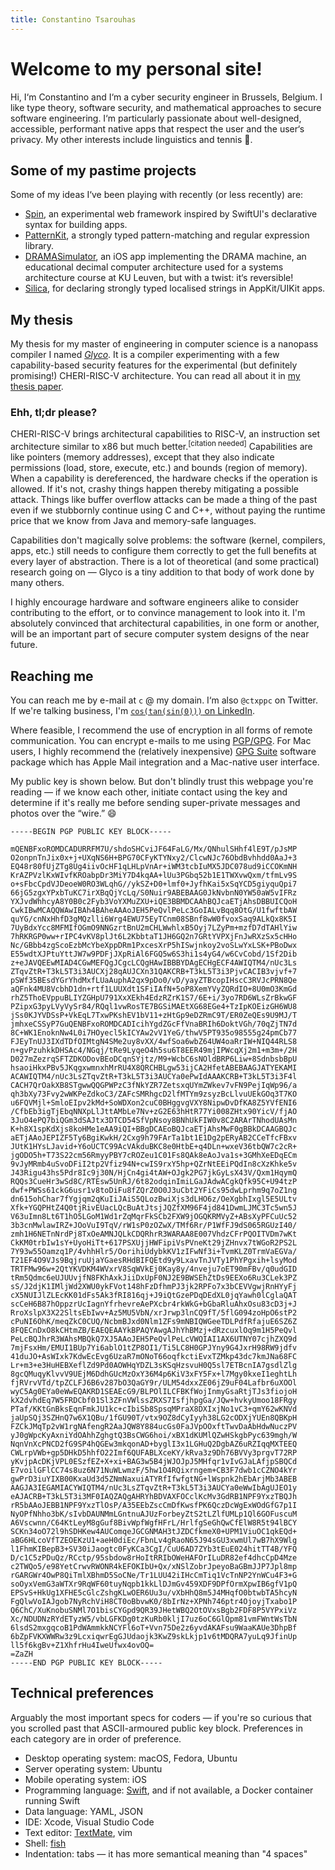 ```yaml
---
title: Constantino Tsarouhas
---
```


# Welcome to my personal site!
Hi, I‘m Constantino and I‘m a cyber security engineer in Brussels, Belgium. I like type theory, software security, and mathematical approaches to secure software engineering. I‘m particularly passionate about well-designed, accessible, performant native apps that respect the user and the user‘s privacy. My other interests include linguistics and tennis 🥎.

## Some of my pastime projects
Some of my ideas I‘ve been playing with recently (or less recently) are:
* [Spin](https://github.com/ctxppc/Spin), an experimental web framework inspired by SwiftUI's declarative syntax for building apps.
* [PatternKit](https://github.com/ctxppc/PatternKit), a strongly typed pattern-matching and regular expression library.
* [DRAMASimulator](https://github.com/ctxppc/DRAMASimulator), an iOS app implementing the DRAMA machine, an educational decimal computer architecture used for a systems architecture course at KU Leuven, but with a twist: it‘s reversible!
* [Silica](https://github.com/ctxppc/Silica), for declaring strongly typed localised strings in AppKit/UIKit apps.

## My thesis
My thesis for my master of engineering in computer science is a nanopass compiler I named [*Glyco*](https://github.com/ctxppc/thesis/tree/development/Glyco). It is a compiler experimenting with a few capability-based security features for the experimental (but definitely promising!) CHERI-RISC-V architecture. You can read all about it in [my thesis paper](https://github.com/ctxppc/thesis/raw/development/Text%20(one-sided).pdf).

### Ehh, tl;dr please?
CHERI-RISC-V brings architectural capabilities to RISC-V, an instruction set architecture similar to x86 but much better.<sup>[citation needed]</sup> Capabilities are like pointers (memory addresses), except that they also indicate permissions (load, store, execute, etc.) and bounds (region of memory). When a capability is dereferenced, the hardware checks if the operation is allowed. If it's not, crashy things happen thereby mitigating a possible attack. Things like buffer overflow attacks can be made a thing of the past even if we stubbornly continue using C and C++, without paying the runtime price that we know from Java and memory-safe languages.

Capabilities don't magically solve problems: the software (kernel, compilers, apps, etc.) still needs to configure them correctly to get the full benefits at every layer of abstraction. There is a lot of theoretical (and some practical) research going on — Glyco is a tiny addition to that body of work done by many others.

I highly encourage hardware and software engineers alike to consider contributing to the effort, or to convince management to look into it. I'm absolutely convinced that architectural capabilities, in one form or another, will be an important part of secure computer system designs of the near future.

## Reaching me
You can reach me by e-mail at `c` @ my domain. I‘m also `@ctxppc` on Twitter. If we're talking business, I'm [`cos(tan(sin(0)))` on LinkedIn](https://www.linkedin.com/in/costansin0/).

Where feasible, I recommend the use of encryption in all forms of remote communication. You can encrypt e-mails to me using [PGP/GPG](https://www.devdungeon.com/content/gpg-tutorial). For Mac users, I highly recommend the (relatively inexpensive) [GPG Suite](https://gpgtools.org/) software package which has Apple Mail integration and a Mac-native user interface.

My public key is shown below. But don't blindly trust this webpage you're reading — if we know each other, initiate contact using the key and determine if it's really me before sending super-private messages and photos over the “wire.” 😄

```
-----BEGIN PGP PUBLIC KEY BLOCK-----

mQENBFxoROMDCADURRFM7U/shdoSHCviJF64FaLG/Mx/QNhulSHhf4lE9T/pJsMP
O2onpnTnJix0x+j+UXqNS6H+BPG70CFyKTYNxy2/ClcwNJc76ObdBvhhdd0AaJ+3
EQ48r80fUjZTg8Ug4iivOcHF1qLHLpVnAr+iWM3tcbIuMX5JDC078ud9iCCOKmNH
KrAZPVzlKxWIvfKROabpDr3MiY7D4kqAA+lUu3PGbq52b1E1TWXvwQxm/tfmLv9S
o+sFbcCpdVJDeoeW0RO3WLqhG//ykSZ+D0+lmf0+JyfhKai5xSqYCD5giyquQpi7
66jG5zgxYPxbTuKC7irXBqQjYcLq/S0Nuir9ABEBAAG0JkNvbnN0YW50aW5vIFRz
YXJvdWhhcyA8Y0B0c2Fyb3VoYXMuZXU+iQE3BBMDCAAhBQJcaETjAhsDBBUICQoH
CwkIBwMCAQQWAwIBAh4BAheAAAoJEH5PeQvlPeLc3GoIALvBqq8OtG/U1fwftbAW
quYG/cnNxHhfD3gMQzlli6Wrg4EWU75EyTCnm08SBnf8wW0fvoxSaq9ALkQx8K5I
7UyBdxYcc8MFMIfOGmO9NNGzrtBnU2mCHLWwhlxB5Oyj7LZyPm+mzfD7dTAHlYiw
7hRKRGP0ww+rIPC4vKV8plJt6L2KbbtaT1JH6GQ2n7GRtYVPXjFnJwRXzSx5cHHo
Nc/GBbb4zgScoEzbMcYbeXppDRm1PxcesXrP5hISwjnkoy2voSLwYxLSK+PBoDwx
E55wdtXJPtuYttJW7w9PDFjJXpRiAl6FGQ5w6S3hi1s4yG4/w6CvCobd/1Sf2Dib
z+eJAVQEEwMIAD4CGwMEFQgJCgcLCQgHAwIBBBYDAgECHgECF4AWIQTM4/nUc3Ls
ZTqvZtR+T3kL5T3i3AUCXj28qAUJCXn31QAKCRB+T3kL5T3i3PjvCACIB3vjvf+7
pSWf35BEsdYGrYhdMxfLUaAuphA2qx9pDo0/vD/yayZTBcopIHscC3RVJcPRN8Qe
aQFnk4MU8VcbhD1dn+rtf1LUUXdt1SFiIAfN+5oP8XemYVyZQRdIO+8U0mO3KmGd
rhZ5ThoEVppuBLIYZGHpU791XxXEkh4EdzRZrK1S7/6E+i/3yo7RD6WLsZrBkwGF
PZipxG3pyLVyVySr84/RQql1vwRosTE7BGSiMAEtXG68EGe4+TzIpKOEizGH6WU8
jSs0KJYVDSsP+VkEqL7TxwPKshEV1bV11+zHtGp9eDZRmC9T/ER0ZeQEs9U9MJ/T
jmhxeCSSyP7GuQENBFxoROMDCADIcihYgdZGcFfVnaBRIh6DoktVGh/70qZjTN7d
8C+WK1EnoknNw4L0i7HOyecl5kICYAw2vV1YeG/thwV5PT935o98555g24pmCb77
FJEyTnUJ3IXdTDfOIMtgN4SMe2uy8vXX/4wfSoa6wbZ64UW4oaRrIW+NIQ44RLS8
n+gvPzuhkkDHSAc4/NGqj/tRe9LyqeO4h5su6T8EER49mjIPWcqXj2m1+m3m+/2H
D027mZezrqSFTZDKODovBEoDCqnSYjtz/M9+WcbC6sNOldBRP6Liw+8SdnbsbBpU
hsaoiHkxPBv5JKqgxwmnxhMrRU4X8QRCHBLgw53ijCA2HfetABEBAAGJATYEKAMI
ACAWIQTM4/nUc3LsZTqvZtR+T3kL5T3i3AUCYa0ePwIdAAAKCRB+T3kL5T3i3F4l
CACH7QrOakXB8STgwwQQGPWPzC3fNkYZR7ZetsxqUYmZWkev7vFN9PejIqWp96/a
qh3bXy73Fvy2wWKPeZdkoC3/ZAFcSMRhgcD2lfMTYm9zsyzBcLlvuUEkGOq3T7KO
u6FQVMjl+SmloEIpv2kMd+SoWDXon2cuC0BHggvgVXY8NipwDvDfKA8Z5YVfENI6
/CfbEb3igTjEbqNNXpLlJttAMbLe7Nv+zG2E63hHtR77Yi008ZHtx90YicV/fjAO
3JuO4ePQ7biQGm3dSAJtx3DTCD54SfVpNsoy8BNhUkFIW0v8C2ARArTNhodUAsMn
K+h8X1spKdXjs8koHMe1eAA9iQI+BBgDCAEoBQJcaETjAhsMwF0gBBkDCAAGBQJc
aETjAAoJEPIZF5Ty6BgiKwkH/2Cxg9h79FArTa1bt1E1Dg2pERyAB2CCeTfcFBxv
JUtK1HYsLJavid+Y6oUCTC99AcVAkduBKC8e0HtbE+q4DLn+wxeV36tbQW7c2cR+
jgODO5h+T73S22cm56RmyyPBY7cROZeu1C01Fs8QAk8eAoJva1s+3GMhXeEDqECm
9vJyMRmb4uSvoDFiI2tp2Vfiz94N+cwIS9rxY5hp+QZrNtEEiPQdIn8cXzKhke5v
J43Rigu43hs5Pdr8Ic9j30N/HjCn4gi4tAW+OJgk2PG7jkGyLsX43V/Qxm1HqymQ
RQQs3CueHr3wSd8C/RTEsw5UnRJ/6t82odqinImiLGaJAdwACgkQfk95C+U94tzP
dwf+PWSs61ckG6usr1v8toDiFu8fZQrZ0O0J3uCbt2YFiCs95dwLprhm9q7oZ1ng
dn615ohChar7fYgjqm2qKuIiJAiS5QLozBwiXjs3dLHO6z/OeXgbhIxgl5E5ULtv
Xfk+YGQPHtZ4Q0tjRivEUacLQcBuAtJtsjJQZfXM96F4jd841DwmLJMC3Tc5wn5J
V63uImn8Lt6T1hO5LGoM1Wd1rZqMqrFkSCb2FXW9jOGQKRMVyZ+ABsXyPFCuUc52
3b3cnMwlawIRZ+JOoVuI9TqV/rW1sP0zOZwX/TMf6Rr/P1WfFJ9dS065RGUzI40/
zmh1H6NETnNrdPj8TxOeAMNJQLkCDQRhrR3WARAA8E007VhdzCFrPQOITVDm7wKt
CkKM0trbIw1sY+UyoHiTt+617PSXUjjHWFipiVsPVneKt29jZHnvx7tWGoR2PS2L
7Y93w55Oamzq1P/4vhhHlr5/OorihiUdybkKV1zIFwNf3i+TvmKLZ0TrmVaEGVa/
T21EF4O9VJs9BqjruUjaYGaesRHdBIFQEtd9y9LxavTnJVTy1PhYPgxih+lsyMod
TRTFMw96w+2QtYKVDKM4WVxrV8SqWVkEj0Kay8y/4nveju7oET90mFBv/q0udGID
tRm5Qdmc6eUJUUvjfN8FKhAxkJiiDxUpF0NJ2E9BWSEhZtDs9EEXo6Ru3CLek3PZ
sS/J2djK1IMljWd2XWU0ykFVot148hFzDfhmPJ3jk2RPFo7x3bCEVVgwjRnHYyFj
cX5NUIJlZLEcKK01dFs5Ak3fRI816qj+J9iQtGzePDqDEdXL0jqYawh0lCglaQAT
scCeH6B87hOppzrUcIagnYfrhevreAePXcbr4rkWkG+bGbaRluAhxOsu83cD3j+J
RroXslpX3X22SltsEbIwv+Az5MU5VbN/xrJrwp3lnCQ9fT/5flG094zoHpO6stP2
cPuNI6OhK/meqZkC0CUQ/NcbmBJxd0Nlm1ZFs9mNBIQWGeeTDLPdfRfajuE6SZ6Z
8FQECnDxO8kCHtmZB/EAEQEAAYkBPAQYAwgAJhYhBMzj+dRzcuxlOq9m1H5PeQvl
PeLcBQJhrR3WAhsMBQkQ7XJ5AAoJEH5PeQvlPeLcVWQIAI1AX6UTNY07cjhZXQ9d
7mjFsxHm/EMUI1BUp7Yi6ablO1tZP8OI1/Ti5LC8H0GPJYny9G4JxrH98RW9jdfv
41duJO+AsWIxk7KdwEcEvg6UzaR7mONoT66oqfkctiEvxTZMkp43dc7kmJNa68FC
Lr+m3+e3HuHEBXeflZd9Pd0AOWHqYDZL3sKSqHzsvuH0Q5sl7ETBcnIA7gsdlZlg
8gcQMuqyKlvvV9UEjM6DdhGUcMzOxY36M4p6KiV3xFY5Fx+l7Mgy0kxeI1eghtLh
fjRVrvVTd/tpZCLFJ6B6v287bO3QaGY9r/ULM54dxxZE06jZ9uF04Lafbr6uXOOl
wyC5Ag0EYa0eWwEQAKRD1SEAEcG9/BLPOlILCFBKfWojInmyGsaRtjTJs3fiojoH
kX2dvhdEq7W5FRDCbf01Sl3ZFnVWlssZRXS7IsfjhpgGa/JQw+hvkyUmoo18FRgy
PTaf/KKtGnBksEqnFmkJU1kc+cIbiSb8SpsqMPraX8DXIxjNo1vC3+qmY62wKNVd
jaUpSQj3SZHnQ7w6X1QBu/1fGU90T/vtx9OZ8dCyIyyh38LG2cODXjYUEn8QBKpH
FZCkJMqTp2vW1rgNAfengR2AaJQW8Y884ucGs0FaJVpOOxftTwvDaAbHdwNuczPV
yJ0gWpcKyAxniYdOAhhZghgtQ3BsCWG6hoi/xBX1dKUMlQZwHSkgbPyc639mgh/W
NqnVnXcPNCD2fG9SP4hQGEw3mkqonAD+byglI3x1LGHuQ2DgbAZ6uRZIqqMXTEEQ
CWLrpVWb+gp5DHkD5hhfO22Imf6QUFABLXceKY/kRva3z9Dh76BVVy3prgvT72RP
yKvjpAcDKjVPL0ESzfEZ+X+xi+BAG3w5B4jWJOJpJ5MHfqr1vIvGJaLAfjpSBQCd
E7voilGFlCC74s8uz6N71NuWLwmzF/5hw1O4RQixrngem+CB3F7dwb1cCZNO4kYr
gwPrD3iuYIXB00KxaUd3d5ZNmNaxuiATYRfIfwfgtNG+lWspnk2hEbArjMb3ABEB
AAGJA3IEGAMIACYWIQTM4/nUc3LsZTqvZtR+T3kL5T3i3AUCYa0eWwIbAgUJEO1y
eAJACRB+T3kL5T3i3MF0IAQZAQgAHRYhBDVAXFOCclKcMv3GdRB1NPF9YxzTBQJh
rR5bAAoJEBB1NPF9YxzTlOsP/A35EEbZscCmDfKwsfPK6QczDcWgExWOdGfG7p1I
NyOPfNhho3bK/sIvbDAUNMmLGntnuAJUzForbeyZtS2tLZlfUMLp1Ql6GOFuscuM
A6Vscwnn/C64KtLeyM8gGuf8BivWpfWgfHFrL/HrlfgSeGhQwCfElW8R5t94lBCY
SCKn34oO72l9hSDHKew4AUComqeJGCGNMAH3tJZDCfkmeX0+UPM1ViuOC1qkEQd+
aBG6HLcoVfTZEOEKzU1+aeH0diEc/FbnLv4gRaoN65J94sGU3xwmUl7wB7hX9Wlg
l1FhmKIBepB3+SV30iJaogtc0FyKCa3CgI/CuU6AD7ZYb3tEuE024hitTT4B/YFQ
D/c1C5zPDuQz/RCctp/95sbdow8rHoItRRIbOWeHAFOrILuDR82ef4dhcCpD4Mze
c2TWQo5/e98YetCrwvRWONR4kEFOKIbU+Qx/xNSlZobrJpeyoBaGBmJJP7Jpl8mp
rGARGWr4OwP8QiTmlXBhmD5SoCNe/Tr1LUU42iIHcCmTiq1VcTnNP2YnWCu4F3+G
soOyxVemG3aWTXr9RqWF60tuyNqpb1kkLlDJmGv459XDF9DPfOrmXpwIB6gfV1pQ
EPSvS+HkUg1XFHE5cGlcZshgKLwOER6Uu3u/vXbHhQ8m5J4MHqfO0btwbTA5hcyN
FgQlwVoIAJgob7NyRchViH8CT0oBbvwK0/8bIrNz+XPNh746ptr4OjoyjTxabo1P
Q6ChC/XuKnobuSNMl7O1bisCYGpd9QR39JHetWBQ2OtOVxsBgb2FDF8P5VYPxiVz
Xc/NDUDNzRYdETyzW5/vbLGFKDg0tzKuRb0kljI7uz6oC6GlQpm81vmFWntWsTbN
6lsdS2mxgqcoB1PdWAmmkkNCYFl6oT+Vvn75De2z6yvdAKAFsu9WaaKAUe3DhpBf
6bZpFVKXWWRw3z9LcxiqwrEgGJUdaojk3KwZ9skLkjp1v6tMDQRA7yuLq9JfinUp
ll5f6kgBv+Z1XhfrHu4IweUfwx4ovOQ=
=ZaZH
-----END PGP PUBLIC KEY BLOCK-----
```

## Technical preferences
Arguably the most important specs for coders — if you're so curious that you scrolled past that ASCII-armoured public key block. Preferences in each category are in order of preference.

* Desktop operating system: macOS, Fedora, Ubuntu
* Server operating system: Ubuntu
* Mobile operating system: iOS
* Programming language: [Swift](https://www.swift.org/), and if not available, a Docker container running Swift
* Data language: YAML, JSON
* IDE: Xcode, Visual Studio Code
* Text editor: [TextMate](https://macromates.com/), vim
* Shell: [fish](https://fishshell.com/)
* Indentation: tabs — it has more semantical meaning than "4 spaces"
